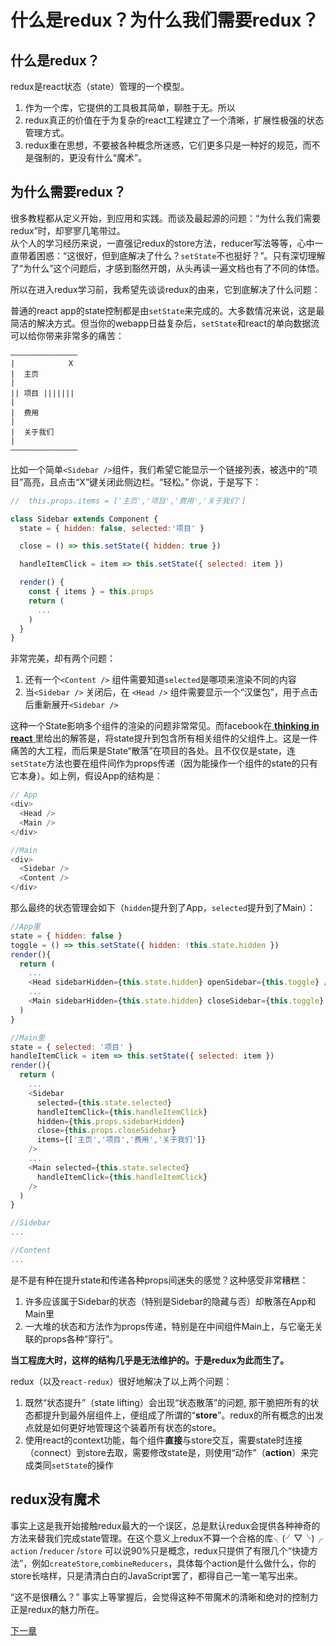 # 什么是redux？为什么我们需要redux？

## 什么是redux？

redux是react状态（state）管理的一个模型。
1. 作为一个库，它提供的工具极其简单，聊胜于无。所以
2. redux真正的价值在于为复杂的react工程建立了一个清晰，扩展性极强的状态管理方式。
3. redux重在思想，不要被各种概念所迷惑，它们更多只是一种好的规范，而不是强制的，更没有什么“魔术”。

## 为什么需要redux？

很多教程都从定义开始，到应用和实践。而谈及最起源的问题：“为什么我们需要redux”时，却寥寥几笔带过。  
从个人的学习经历来说，一直强记redux的store方法，reducer写法等等，心中一直带着困惑：“这很好，但到底解决了什么？`setState`不也挺好？”。只有深切理解了“为什么”这个问题后，才感到豁然开朗，从头再读一遍文档也有了不同的体悟。

所以在进入redux学习前，我希望先谈谈redux的由来，它到底解决了什么问题：

普通的react app的state控制都是由`setState`来完成的。大多数情况来说，这是最简洁的解决方式。但当你的webapp日益复杂后，`setState`和react的单向数据流可以给你带来非常多的痛苦：
```
———————————————    
|            X  
|  主页        
|  
|| 项目 |||||||
|  
|  费用  
|  
|  关于我们  
|  
———————————————
```

比如一个简单`<Sidebar />`组件，我们希望它能显示一个链接列表，被选中的“项目”高亮，且点击“X”键关闭此侧边栏。“轻松。” 你说，于是写下：
```js
//  this.props.items = ['主页','项目','费用','关于我们']

class Sidebar extends Component {
  state = { hidden: false, selected:'项目' }

  close = () => this.setState({ hidden: true })

  handleItemClick = item => this.setState({ selected: item })

  render() {
    const { items } = this.props
    return (
      ...
    )
  }
}
```
非常完美，却有两个问题：
1. 还有一个`<Content />` 组件需要知道`selected`是哪项来渲染不同的内容
2. 当`<Sidebar />` 关闭后，在 `<Head />` 组件需要显示一个“汉堡包”，用于点击后重新展开`<Sidebar />` 

这种一个State影响多个组件的渲染的问题非常常见。而facebook在[ **thinking in react** ](https://facebook.github.io/react/docs/thinking-in-react.html)里给出的解答是，将state提升到包含所有相关组件的父组件上。这是一件痛苦的大工程，而后果是State“散落”在项目的各处。且不仅仅是state，连`setState`方法也要在组件间作为props传递（因为能操作一个组件的state的只有它本身）。如上例，假设App的结构是：
```js
// App
<div>
  <Head />
  <Main />
</div>
```

```js
//Main
<div>
  <Sidebar />
  <Content />
</div>
```

那么最终的状态管理会如下（`hidden`提升到了App，`selected`提升到了Main）：

```js
//App里
state = { hidden: false }
toggle = () => this.setState({ hidden: !this.state.hidden })
render(){
  return (
    ...
    <Head sidebarHidden={this.state.hidden} openSidebar={this.toggle} />
    ...
    <Main sidebarHidden={this.state.hidden} closeSidebar={this.toggle} />
  )
}
```

```js
//Main里
state = { selected: '项目' }
handleItemClick = item => this.setState({ selected: item })
render(){
  return (
    ...
    <Sidebar
      selected={this.state.selected}
      handleItemClick={this.handleItemClick} 
      hidden={this.props.sidebarHidden} 
      close={this.props.closeSidebar}
      items={['主页','项目','费用','关于我们']}
    />
    ...
    <Main selected={this.state.selected}
      handleItemClick={this.handleItemClick} 
    />
  )
}
```

```js
//Sidebar 
...
```

```js
//Content
...
```
是不是有种在提升state和传递各种props间迷失的感觉？这种感受非常糟糕：
1. 许多应该属于Sidebar的状态（特别是Sidebar的隐藏与否）却散落在App和Main里
2. 一大堆的状态和方法作为props传递，特别是在中间组件Main上，与它毫无关联的props各种“穿行”。

**当工程庞大时，这样的结构几乎是无法维护的。于是redux为此而生了。**

redux（以及`react-redux`）很好地解决了以上两个问题：
1. 既然“状态提升”（state lifting）会出现“状态散落”的问题, 那干脆把所有的状态都提升到最外层组件上，便组成了所谓的“**store**”。redux的所有概念的出发点就是如何更好地管理这个装着所有状态的store。
2. 使用react的context功能，每个组件**直接**与store交互，需要state时连接（connect）到store去取，需要修改state是，则使用“动作”（**action**）来完成类同`setState`的操作

## redux没有魔术

事实上这是我开始接触redux最大的一个误区，总是默认redux会提供各种神奇的方法来替我们完成state管理。在这个意义上redux不算一个合格的库╮(╯▽╰)╭ `action` /`reducer` /`store` 可以说90%只是概念，redux只提供了有限几个“快捷方法”，例如`createStore`,`combineReducers`，具体每个action是什么做什么，你的store长啥样，只是清清白白的JavaScript罢了，都得自己一笔一笔写出来。

“这不是很糟么？” 事实上等掌握后，会觉得这种不带魔术的清晰和绝对的控制力正是redux的魅力所在。

[下一章](www.baidu.com)


